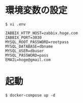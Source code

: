 # 環境変数の設定
```
$ vi .env
```
```
ZABBIX_HTTP_HOST=zabbix.hoge.com
ZABBIX_PORT=3030
MYSQL_ROOT_PASSWORD=rootpass
MYSQL_DATABASE=dbname
MYSQL_USER=dbuser
MYSQL_PASSWORD=pass
EMAIL=hoge@gmail.com

```
# 起動
```
$ docker-compose up -d
```
